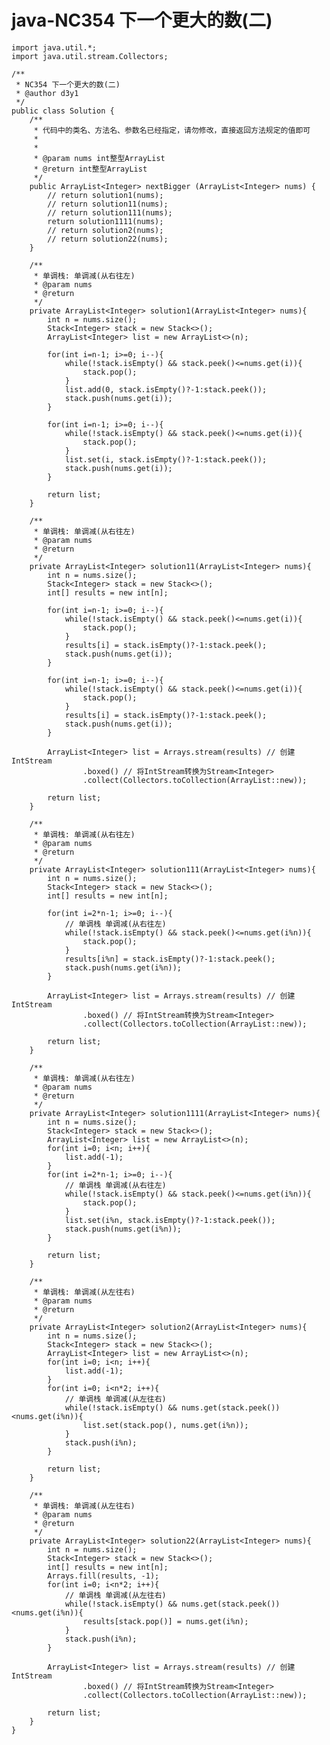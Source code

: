 # java-NC354 下一个更大的数(二)


    import java.util.*;
    import java.util.stream.Collectors;
    
    /**
     * NC354 下一个更大的数(二)
     * @author d3y1
     */
    public class Solution {
        /**
         * 代码中的类名、方法名、参数名已经指定，请勿修改，直接返回方法规定的值即可
         *
         *
         * @param nums int整型ArrayList
         * @return int整型ArrayList
         */
        public ArrayList<Integer> nextBigger (ArrayList<Integer> nums) {
            // return solution1(nums);
            // return solution11(nums);
            // return solution111(nums);
            return solution1111(nums);
            // return solution2(nums);
            // return solution22(nums);
        }
    
        /**
         * 单调栈: 单调减(从右往左)
         * @param nums
         * @return
         */
        private ArrayList<Integer> solution1(ArrayList<Integer> nums){
            int n = nums.size();
            Stack<Integer> stack = new Stack<>();
            ArrayList<Integer> list = new ArrayList<>(n);
    
            for(int i=n-1; i>=0; i--){
                while(!stack.isEmpty() && stack.peek()<=nums.get(i)){
                    stack.pop();
                }
                list.add(0, stack.isEmpty()?-1:stack.peek());
                stack.push(nums.get(i));
            }
    
            for(int i=n-1; i>=0; i--){
                while(!stack.isEmpty() && stack.peek()<=nums.get(i)){
                    stack.pop();
                }
                list.set(i, stack.isEmpty()?-1:stack.peek());
                stack.push(nums.get(i));
            }
    
            return list;
        }
    
        /**
         * 单调栈: 单调减(从右往左)
         * @param nums
         * @return
         */
        private ArrayList<Integer> solution11(ArrayList<Integer> nums){
            int n = nums.size();
            Stack<Integer> stack = new Stack<>();
            int[] results = new int[n];
    
            for(int i=n-1; i>=0; i--){
                while(!stack.isEmpty() && stack.peek()<=nums.get(i)){
                    stack.pop();
                }
                results[i] = stack.isEmpty()?-1:stack.peek();
                stack.push(nums.get(i));
            }
    
            for(int i=n-1; i>=0; i--){
                while(!stack.isEmpty() && stack.peek()<=nums.get(i)){
                    stack.pop();
                }
                results[i] = stack.isEmpty()?-1:stack.peek();
                stack.push(nums.get(i));
            }
    
            ArrayList<Integer> list = Arrays.stream(results) // 创建IntStream
                    .boxed() // 将IntStream转换为Stream<Integer>
                    .collect(Collectors.toCollection(ArrayList::new));
    
            return list;
        }
    
        /**
         * 单调栈: 单调减(从右往左)
         * @param nums
         * @return
         */
        private ArrayList<Integer> solution111(ArrayList<Integer> nums){
            int n = nums.size();
            Stack<Integer> stack = new Stack<>();
            int[] results = new int[n];
    
            for(int i=2*n-1; i>=0; i--){
                // 单调栈 单调减(从右往左)
                while(!stack.isEmpty() && stack.peek()<=nums.get(i%n)){
                    stack.pop();
                }
                results[i%n] = stack.isEmpty()?-1:stack.peek();
                stack.push(nums.get(i%n));
            }
    
            ArrayList<Integer> list = Arrays.stream(results) // 创建IntStream
                    .boxed() // 将IntStream转换为Stream<Integer>
                    .collect(Collectors.toCollection(ArrayList::new));
    
            return list;
        }
    
        /**
         * 单调栈: 单调减(从右往左)
         * @param nums
         * @return
         */
        private ArrayList<Integer> solution1111(ArrayList<Integer> nums){
            int n = nums.size();
            Stack<Integer> stack = new Stack<>();
            ArrayList<Integer> list = new ArrayList<>(n);
            for(int i=0; i<n; i++){
                list.add(-1);
            }
            for(int i=2*n-1; i>=0; i--){
                // 单调栈 单调减(从右往左)
                while(!stack.isEmpty() && stack.peek()<=nums.get(i%n)){
                    stack.pop();
                }
                list.set(i%n, stack.isEmpty()?-1:stack.peek());
                stack.push(nums.get(i%n));
            }
    
            return list;
        }
    
        /**
         * 单调栈: 单调减(从左往右)
         * @param nums
         * @return
         */
        private ArrayList<Integer> solution2(ArrayList<Integer> nums){
            int n = nums.size();
            Stack<Integer> stack = new Stack<>();
            ArrayList<Integer> list = new ArrayList<>(n);
            for(int i=0; i<n; i++){
                list.add(-1);
            }
            for(int i=0; i<n*2; i++){
                // 单调栈 单调减(从左往右)
                while(!stack.isEmpty() && nums.get(stack.peek())<nums.get(i%n)){
                    list.set(stack.pop(), nums.get(i%n));
                }
                stack.push(i%n);
            }
    
            return list;
        }
    
        /**
         * 单调栈: 单调减(从左往右)
         * @param nums
         * @return
         */
        private ArrayList<Integer> solution22(ArrayList<Integer> nums){
            int n = nums.size();
            Stack<Integer> stack = new Stack<>();
            int[] results = new int[n];
            Arrays.fill(results, -1);
            for(int i=0; i<n*2; i++){
                // 单调栈 单调减(从左往右)
                while(!stack.isEmpty() && nums.get(stack.peek())<nums.get(i%n)){
                    results[stack.pop()] = nums.get(i%n);
                }
                stack.push(i%n);
            }
    
            ArrayList<Integer> list = Arrays.stream(results) // 创建IntStream
                    .boxed() // 将IntStream转换为Stream<Integer>
                    .collect(Collectors.toCollection(ArrayList::new));
    
            return list;
        }
    }

  

